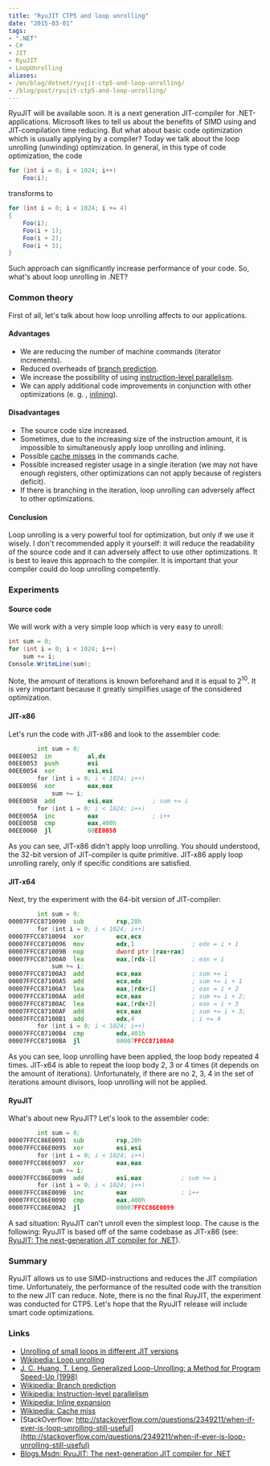 ```yaml
---
title: "RyuJIT CTP5 and loop unrolling"
date: "2015-03-01"
tags:
- ".NET"
- C#
- JIT
- RyuJIT
- LoopUnrolling
aliases:
- /en/blog/dotnet/ryujit-ctp5-and-loop-unrolling/
- /blog/post/ryujit-ctp5-and-loop-unrolling/
---
```


RyuJIT will be available soon. It is a next generation JIT-compiler for .NET-applications. Microsoft likes to tell us about the benefits of SIMD using and JIT-compilation time reducing. But what about basic code optimization which is usually applying by a compiler? Today we talk about the loop unrolling (unwinding) optimization. In general, in this type of code optimization, the code

```cs
for (int i = 0; i < 1024; i++)
    Foo(i);
```

transforms to

```cs
for (int i = 0; i < 1024; i += 4)
{
    Foo(i);
    Foo(i + 1);
    Foo(i + 2);
    Foo(i + 3);
}
```

Such approach can significantly increase performance of your code. So, what's about loop unrolling in .NET?

<!--more-->

### Common theory

First of all, let's talk about how loop unrolling affects to our applications.

#### Advantages

* We are reducing the number of machine commands (iterator increments).
* Reduced overheads of [branch prediction](https://en.wikipedia.org/wiki/Branch_predictor).
* We increase the possibility of using [instruction-level parallelism](https://en.wikipedia.org/wiki/Instruction-level_parallelism).
* We can apply additional code improvements in conjunction with other optimizations (e. g. , [inlining](http://en.wikipedia.org/wiki/Inline_expansion)).

#### Disadvantages

* The source code size increased.
* Sometimes, due to the increasing size of the instruction amount, it is impossible to simultaneously apply loop unrolling and inlining.
* Possible [cache misses](http://en.wikipedia.org/wiki/CPU_cache#Cache_miss) in the commands cache.
* Possible increased register usage in a single iteration (we may not have enough registers, other optimizations can not apply because of registers deficit).
* If there is branching in the iteration, loop unrolling can adversely affect to other optimizations.

#### Conclusion

Loop unrolling is a very powerful tool for optimization, but only if we use it wisely. I don't recommended apply it yourself: it will reduce the readability of the source code and it can adversely affect to use other optimizations. It is best to leave this approach to the compiler. It is important that your compiler could do loop unrolling competently.

### Experiments

#### Source code

We will work with a very simple loop which is very easy to unroll:

```cs
int sum = 0;
for (int i = 0; i < 1024; i++)
    sum += i;
Console.WriteLine(sum);
```

Note, the amount of iterations is known beforehand and it is equal to 2<sup>10</sup>. It is very important because it greatly simplifies usage of the considered optimization.

#### JIT-x86

Let's run the code with JIT-x86 and look to the assembler code:

```asm
        int sum = 0;                    
00EE0052  in          al,dx             
00EE0053  push        esi               
00EE0054  xor         esi,esi           
        for (int i = 0; i < 1024; i++)  
00EE0056  xor         eax,eax           
            sum += i;                   
00EE0058  add         esi,eax           ; sum += i
        for (int i = 0; i < 1024; i++)  
00EE005A  inc         eax               ; i++
00EE005B  cmp         eax,400h          
00EE0060  jl          00EE0058          
```

As you can see, JIT-x86 didn't apply loop unrolling. You should understood, the 32-bit version of JIT-compiler is quite primitive. JIT-x86 apply loop unrolling rarely, only if specific conditions are satisfied.

#### JIT-x64

Next, try the experiment with the 64-bit version of JIT-compiler:

```asm
        int sum = 0;                               
00007FFCC8710090  sub         rsp,28h              
        for (int i = 0; i < 1024; i++)             
00007FFCC8710094  xor         ecx,ecx              
00007FFCC8710096  mov         edx,1                ; edx = i + 1
00007FFCC871009B  nop         dword ptr [rax+rax]  
00007FFCC87100A0  lea         eax,[rdx-1]          ; eax = i
            sum += i;                              
00007FFCC87100A3  add         ecx,eax              ; sum += i
00007FFCC87100A5  add         ecx,edx              ; sum += i + 1
00007FFCC87100A7  lea         eax,[rdx+1]          ; eax = i + 2
00007FFCC87100AA  add         ecx,eax              ; sum += i + 2;
00007FFCC87100AC  lea         eax,[rdx+2]          ; eax = i + 3
00007FFCC87100AF  add         ecx,eax              ; sum += i + 3;
00007FFCC87100B1  add         edx,4                ; i += 4
        for (int i = 0; i < 1024; i++)             
00007FFCC87100B4  cmp         edx,401h             
00007FFCC87100BA  jl          00007FFCC87100A0     
```

As you can see, loop unrolling have been applied, the loop body repeated 4 times. JIT-x64 is able to repeat the loop body 2, 3 or 4 times (it depends on the amount of iterations). Unfortunately, if there are no 2, 3, 4 in the set of iterations amount divisors, loop unrolling will not be applied.

#### RyuJIT

What's about new RyuJIT? Let's look to the assembler code:

```asm
        int sum = 0;                            
00007FFCC86E0091  sub         rsp,20h           
00007FFCC86E0095  xor         esi,esi           
        for (int i = 0; i < 1024; i++)          
00007FFCC86E0097  xor         eax,eax           
            sum += i;                           
00007FFCC86E0099  add         esi,eax           ; sum += i
        for (int i = 0; i < 1024; i++)          
00007FFCC86E009B  inc         eax               ; i++
00007FFCC86E009D  cmp         eax,400h          
00007FFCC86E00A2  jl          00007FFCC86E0099  
```

A sad situation: RyuJIT can't unroll even the simplest loop. The cause is the following: RyuJIT is based off of the same codebase as JIT-x86 (see: [RyuJIT: The next-generation JIT compiler for .NET](http://blogs.msdn.com/b/dotnet/archive/2013/09/30/ryujit-the-next-generation-jit-compiler.aspx)).

### Summary

RyuJIT allows us to use SIMD-instructions and reduces the JIT compilation time. Unfortunately, the performance of the resulted code with the transition to the new JIT can reduce. Note, there is no the final RuyJIT, the experiment was conducted for CTP5. Let's hope that the RyuJIT release will include smart code optimizations.

### Links

* [Unrolling of small loops in different JIT versions](http://aakinshin.net/en/blog/dotnet/unrolling-of-small-loops-in-different-jit-versions/)
* [Wikipedia: Loop unrolling](http://en.wikipedia.org/wiki/Loop_unrolling)
* [J. C. Huang, T. Leng, Generalized Loop-Unrolling: a Method for Program Speed-Up (1998)](https://www.researchgate.net/publication/2449271_Generalized_Loop-Unrolling_a_Method_for_Program_Speed-Up)
* [Wikipedia: Branch prediction](https://en.wikipedia.org/wiki/Branch_predictor)
* [Wikipedia: Instruction-level parallelism](https://en.wikipedia.org/wiki/Instruction-level_parallelism)
* [Wikipedia: Inline expansion](http://en.wikipedia.org/wiki/Inline_expansion)
* [Wikipedia: Cache miss](http://en.wikipedia.org/wiki/CPU_cache#Cache_miss)
* [StackOverflow: http://stackoverflow.com/questions/2349211/when-if-ever-is-loop-unrolling-still-useful](http://stackoverflow.com/questions/2349211/when-if-ever-is-loop-unrolling-still-useful)
* [Blogs.Msdn: RyuJIT: The next-generation JIT compiler for .NET](http://blogs.msdn.com/b/dotnet/archive/2013/09/30/ryujit-the-next-generation-jit-compiler.aspx)